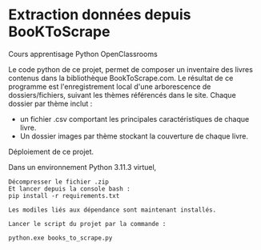 # Extraction données depuis BooKToScrape
Cours apprentisage Python OpenClassrooms

Le code python de ce projet, permet de composer un inventaire des livres contenus dans la bibliothèque BookToScrape.com.
Le résultat de ce programme est l'enregistrement local d'une arborescence de dossiers/fichiers, suivant les thèmes référencés dans le site.
Chaque dossier par thème inclut :
  -  un fichier .csv comportant les principales caractéristiques de chaque livre.
  -  Un dossier images par thème stockant la couverture de chaque livre.

Déploiement de ce projet.

Dans un environnement Python 3.11.3 virtuel,

	Décompresser le fichier .zip
	Et lancer depuis la console bash :
	pip install -r requirements.txt
	
	Les modiles liés aux dépendance sont maintenant installés.
	
	Lancer le script du projet par la commande :
	
	python.exe books_to_scrape.py
	